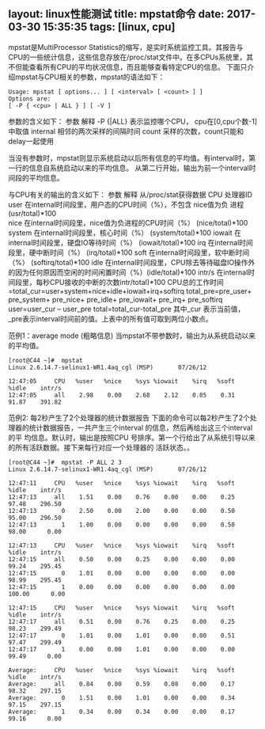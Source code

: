 layout: linux性能测试
title: mpstat命令
date: 2017-03-30 15:35:35
tags: [linux, cpu]
---

mpstat是MultiProcessor Statistics的缩写，是实时系统监控工具。其报告与CPU的一些统计信息，这些信息存放在/proc/stat文件中。在多CPUs系统里，其不但能查看所有CPU的平均状况信息，而且能够查看特定CPU的信息。
下面只介绍mpstat与CPU相关的参数，mpstat的语法如下：

    Usage: mpstat [ options... ] [ <interval> [ <count> ] ]
    Options are:
    [ -P { <cpu> | ALL } ] [ -V ]

参数的含义如下：
参数 解释
-P {|ALL} 表示监控哪个CPU， cpu在[0,cpu个数-1]中取值
internal 相邻的两次采样的间隔时间
count 采样的次数，count只能和delay一起使用

当没有参数时，mpstat则显示系统启动以后所有信息的平均值。有interval时，第一行的信息自系统启动以来的平均信息。
从第二行开始，输出为前一个interval时间段的平均信息。

与CPU有关的输出的含义如下：
参数 解释 从/proc/stat获得数据
CPU 处理器ID
user 在internal时间段里，用户态的CPU时间（%），不包含 nice值为负 进程 (usr/total)*100  
nice 在internal时间段里，nice值为负进程的CPU时间（%）   (nice/total)*100  
system 在internal时间段里，核心时间（%）   (system/total)*100
iowait 在internal时间段里，硬盘IO等待时间（%） (iowait/total)*100
irq 在internal时间段里，硬中断时间（%）      (irq/total)*100
soft 在internal时间段里，软中断时间（%）    (softirq/total)*100
idle 在internal时间段里，CPU除去等待磁盘IO操作外的因为任何原因而空闲的时间闲置时间（%）(idle/total)*100
intr/s 在internal时间段里，每秒CPU接收的中断的次数intr/total)*100
CPU总的工作时间=total_cur=user+system+nice+idle+iowait+irq+softirq
total_pre=pre_user+ pre_system+ pre_nice+ pre_idle+ pre_iowait+ pre_irq+ pre_softirq
user=user_cur – user_pre
total=total_cur-total_pre
其中_cur 表示当前值，_pre表示interval时间前的值。上表中的所有值可取到两位小数点。

范例1：average mode (粗略信息)
当mpstat不带参数时，输出为从系统启动以来的平均值。

    [root@C44 ~]#  mpstat
    Linux 2.6.14.7-selinux1-WR1.4aq_cgl (MSP)       07/26/12

    12:47:05     CPU   %user   %nice    %sys %iowait    %irq   %soft   %idle    intr/s
    12:47:05     all    2.98    0.00    2.68    2.12    0.05    0.31   91.87    391.82

范例2: 每2秒产生了2个处理器的统计数据报告
下面的命令可以每2秒产生了2个处理器的统计数据报告，一共产生三个interval 的信息，然后再给出这三个interval的平
均信息。默认时，输出是按照CPU 号排序。第一个行给出了从系统引导以来的所有活跃数据。接下来每行对应一个处理器的
活跃状态。。


    [root@C44 ~]#  mpstat -P ALL 2 3
    Linux 2.6.14.7-selinux1-WR1.4aq_cgl (MSP)       07/26/12

    12:47:11     CPU   %user   %nice    %sys %iowait    %irq   %soft   %idle    intr/s
    12:47:13     all    1.51    0.00    0.76    0.00    0.00    0.25   97.48    296.50
    12:47:13       0    2.50    0.00    2.00    0.00    0.00    0.50   95.00    296.50
    12:47:13       1    1.00    0.00    0.00    0.00    0.00    0.50   98.00      0.00

    12:47:13     CPU   %user   %nice    %sys %iowait    %irq   %soft   %idle    intr/s
    12:47:15     all    0.50    0.00    0.25    0.00    0.00    0.00   99.24    295.45
    12:47:15       0    1.01    0.00    0.00    0.00    0.00    0.00   98.99    295.45
    12:47:15       1    0.00    0.00    0.00    0.00    0.00    0.00  100.00      0.00

    12:47:15     CPU   %user   %nice    %sys %iowait    %irq   %soft   %idle    intr/s
    12:47:17     all    0.51    0.00    0.76    0.25    0.00    0.25   98.23    299.49
    12:47:17       0    1.01    0.00    1.01    0.00    0.00    0.51   97.47    299.49
    12:47:17       1    0.00    0.00    1.01    0.00    0.00    0.00   99.49      0.00

    Average:     CPU   %user   %nice    %sys %iowait    %irq   %soft   %idle    intr/s
    Average:     all    0.84    0.00    0.59    0.08    0.00    0.17   98.32    297.15
    Average:       0    1.51    0.00    1.01    0.00    0.00    0.34   97.15    297.15
    Average:       1    0.34    0.00    0.34    0.00    0.00    0.17   99.16      0.00
